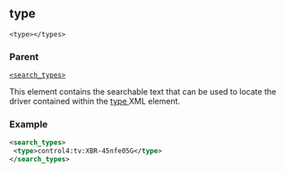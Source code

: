 ## type

`<type></types>`


### Parent

[`<search_types>`][1]


This element contains the searchable text that can be used to locate the driver contained within the [type ][2]XML element.


### Example

```xml
<search_types>
 <type>control4:tv:XBR-45nfe05G</type>
</search_types>
```

[1]:	https://snap-one.github.io/docs-driverworks-xml/#searchtypes
[2]:	https://snap-one.github.io/docs-driverworks-xml/#type